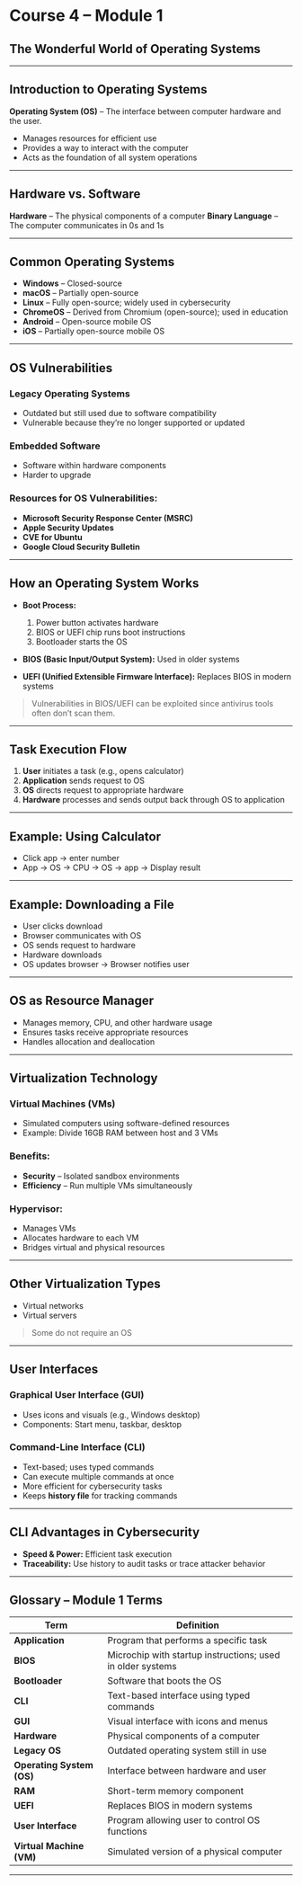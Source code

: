 # Course 4 – Module 1
## The Wonderful World of Operating Systems

---

## Introduction to Operating Systems

**Operating System (OS)** – The interface between computer hardware and the user.
- Manages resources for efficient use
- Provides a way to interact with the computer
- Acts as the foundation of all system operations

---

## Hardware vs. Software

**Hardware** – The physical components of a computer
**Binary Language** – The computer communicates in 0s and 1s

---

## Common Operating Systems

- **Windows** – Closed-source
- **macOS** – Partially open-source
- **Linux** – Fully open-source; widely used in cybersecurity
- **ChromeOS** – Derived from Chromium (open-source); used in education
- **Android** – Open-source mobile OS
- **iOS** – Partially open-source mobile OS

---

## OS Vulnerabilities

### Legacy Operating Systems
- Outdated but still used due to software compatibility
- Vulnerable because they’re no longer supported or updated

### Embedded Software
- Software within hardware components
- Harder to upgrade

### Resources for OS Vulnerabilities:
- **Microsoft Security Response Center (MSRC)**
- **Apple Security Updates**
- **CVE for Ubuntu**
- **Google Cloud Security Bulletin**

---

## How an Operating System Works

- **Boot Process:**
  1. Power button activates hardware
  2. BIOS or UEFI chip runs boot instructions
  3. Bootloader starts the OS

- **BIOS (Basic Input/Output System):** Used in older systems
- **UEFI (Unified Extensible Firmware Interface):** Replaces BIOS in modern systems

> Vulnerabilities in BIOS/UEFI can be exploited since antivirus tools often don’t scan them.

---

## Task Execution Flow

1. **User** initiates a task (e.g., opens calculator)
2. **Application** sends request to OS
3. **OS** directs request to appropriate hardware
4. **Hardware** processes and sends output back through OS to application

---

## Example: Using Calculator

- Click app → enter number
- App → OS → CPU → OS → app → Display result

---

## Example: Downloading a File

- User clicks download
- Browser communicates with OS
- OS sends request to hardware
- Hardware downloads
- OS updates browser → Browser notifies user

---

## OS as Resource Manager

- Manages memory, CPU, and other hardware usage
- Ensures tasks receive appropriate resources
- Handles allocation and deallocation

---

## Virtualization Technology

### Virtual Machines (VMs)

- Simulated computers using software-defined resources
- Example: Divide 16GB RAM between host and 3 VMs

### Benefits:
- **Security** – Isolated sandbox environments
- **Efficiency** – Run multiple VMs simultaneously

### Hypervisor:
- Manages VMs
- Allocates hardware to each VM
- Bridges virtual and physical resources

---

## Other Virtualization Types

- Virtual networks
- Virtual servers
> Some do not require an OS

---

## User Interfaces

### Graphical User Interface (GUI)
- Uses icons and visuals (e.g., Windows desktop)
- Components: Start menu, taskbar, desktop

### Command-Line Interface (CLI)
- Text-based; uses typed commands
- Can execute multiple commands at once
- More efficient for cybersecurity tasks
- Keeps **history file** for tracking commands

---

## CLI Advantages in Cybersecurity

- **Speed & Power:** Efficient task execution
- **Traceability:** Use history to audit tasks or trace attacker behavior

---

## Glossary – Module 1 Terms

| Term | Definition |
|------|------------|
| **Application** | Program that performs a specific task |
| **BIOS** | Microchip with startup instructions; used in older systems |
| **Bootloader** | Software that boots the OS |
| **CLI** | Text-based interface using typed commands |
| **GUI** | Visual interface with icons and menus |
| **Hardware** | Physical components of a computer |
| **Legacy OS** | Outdated operating system still in use |
| **Operating System (OS)** | Interface between hardware and user |
| **RAM** | Short-term memory component |
| **UEFI** | Replaces BIOS in modern systems |
| **User Interface** | Program allowing user to control OS functions |
| **Virtual Machine (VM)** | Simulated version of a physical computer |

---

